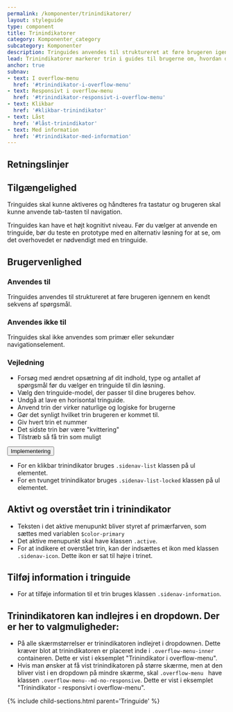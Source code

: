 ```yaml
---
permalink: /komponenter/trinindikatorer/
layout: styleguide
type: component
title: Trinindikatorer
category: Komponenter_category
subcategory: Komponenter
description: Tringuides anvendes til struktureret at føre brugeren igennem en kendt sekvens af spørgsmål.
lead: Trinindikatorer markerer trin i guides til brugerne om, hvordan de fx skal tilgå en løsning eller som fører dem igennem en kendt sekvens af spørgsmål.
anchor: true
subnav:
- text: I overflow-menu
  href: '#trinindikator-i-overflow-menu'
- text: Responsivt i overflow-menu
  href: '#trinindikator-responsivt-i-overflow-menu'
- text: Klikbar
  href: '#klikbar-trinindikator'
- text: Låst
  href: '#låst-trinindikator'
- text: Med information
  href: '#trinindikator-med-information'
---
```

<h2 class="h3">Retningslinjer</h2>
<section>
    <h2 class="h4">Tilgængelighed</h2>
    <p>Tringuides skal kunne aktiveres og håndteres fra tastatur og brugeren skal kunne anvende tab-tasten til navigation.</p>
    <p>Tringuides kan have et højt kognitivt niveau. Før du vælger at anvende en tringuide, bør du teste en prototype med en alternativ løsning for at se, om det overhovedet er nødvendigt med en tringuide. </p>    
</section>
<section>
    <h2 class="h4">Brugervenlighed</h2>
    <h3 class="h5">Anvendes til</h3>
    <p>Tringuides anvendes til struktureret at føre brugeren igennem en kendt sekvens af spørgsmål.</p>
    <h3 class="h5">Anvendes ikke til</h3>
    <p>Tringuides skal ikke anvendes som primær eller sekundær navigationselement.</p>
    <h3 class="h5">Vejledning</h3>                
    <ul>
        <li>Forsøg med ændret opsætning af dit indhold, type og antallet af spørgsmål før du vælger en tringuide til din løsning.</li>
        <li>Vælg den tringuide-model, der passer til dine brugeres behov.</li>
        <li>Undgå at lave en horisontal tringuide.</li>
        <li>Anvend trin der virker naturlige og logiske for brugerne</li>
        <li>Gør det synligt hvilket trin brugeren er kommet til.</li>
        <li>Giv hvert trin et nummer</li>
        <li>Det sidste trin bør være "kvittering"</li>
        <li>Tilstræb så få trin som muligt</li>
    </ul>
</section>

<div class="accordion accordion-bordered mt-7">
  <button class="button-unstyled accordion-button" aria-expanded="false" aria-controls="trin-code-documentation">
    Implementering
  </button>
  <div id="trin-code-documentation" class="accordion-content">
    <section>
        <ul class="content-list">
          <li>For en klikbar trinindikator bruges <code>.sidenav-list</code> klassen på ul elementet.</li>
          <li>For en tvunget trinindikator bruges <code>.sidenav-list-locked</code> klassen på ul elementet.</li>
        </ul>
        <h2 class="h5">Aktivt og overstået trin i trinindikator</h2>
        <ul class="content-list">
          <li>Teksten i det aktive menupunkt bliver styret af primærfarven, som sættes med variablen <code>$color-primary</code></li>
          <li>Det aktive menupunkt skal have klassen <code>.active</code>.</li>
          <li>For at indikere et overstået trin, kan der indsættes et ikon med klassen <code>.sidenav-icon</code>. Dette ikon er sat til højre i trinet.</li>
        </ul>
        <h2 class="h5">Tilføj information i tringuide</h2>
        <ul class="content-list">
          <li>For at tilføje information til et trin bruges klassen <code>.sidenav-information</code>.</li>
        </ul>
        <h2 class="h5">Trinindikatoren kan indlejres i en dropdown. Der er her to valgmuligheder:</h2>
        <ul>
          <li>På alle skærmstørrelser er trinindikatoren indlejret i dropdownen. Dette kræver blot at trinindikatoren er placeret inde i <code>.overflow-menu-inner</code> containeren. Dette er vist i eksemplet "Trinindikator i overflow-menu".</li>
          <li>Hvis man ønsker at få vist trinindikatoren på større skærme, men at den bliver vist i en dropdown på mindre skærme, skal <code>.overflow-menu </code> have klassen <code>.overflow-menu--md-no-responsive</code>. Dette er vist i eksemplet "Trinindikator - responsivt i overflow-menu".</li>
        </ul>
    </section>
  </div>
</div>

{% include child-sections.html parent='Tringuide' %}
